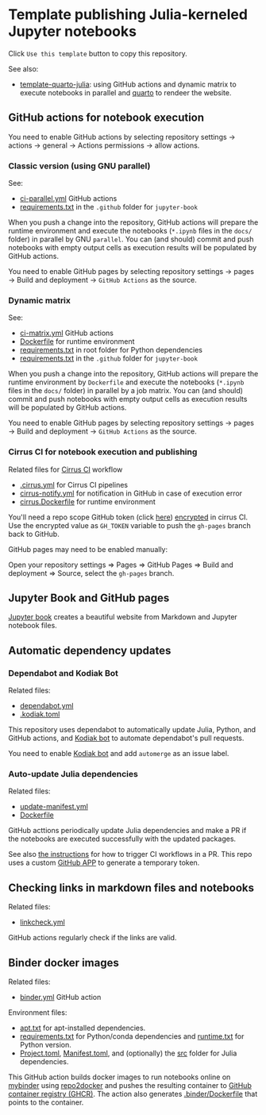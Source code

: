 # Template publishing Julia-kerneled Jupyter notebooks

Click `Use this template` button to copy this repository.

See also:

- [template-quarto-julia](https://github.com/sosiristseng/template-quarto-julia): using GitHub actions and dynamic matrix to execute notebooks in parallel and [quarto][] to rendeer the website.

[quarto]: https://quarto.org/
[jupyter-book]: https://jupyterbook.org/
[Cirrus CI]: https://cirrus-ci.org/

## GitHub actions for notebook execution

You need to enable GitHub actions by selecting repository settings -> actions -> general -> Actions permissions -> allow actions.

### Classic version (using GNU parallel)

See:

- [ci-parallel.yml](.github/workflows/ci-parallel.yml) GitHub actions
- [requirements.txt](.github/requirements.txt) in the `.github` folder for `jupyter-book`

When you push a change into the repository, GitHub actions will prepare the runtime environment and execute the notebooks (`*.ipynb` files in the `docs/` folder) in parallel by GNU `parallel`. You can (and should) commit and push notebooks with empty output cells as execution results will be populated by GitHub actions.

You need to enable GitHub pages by selecting repository settings -> pages -> Build and deployment -> `GitHub Actions` as the source.

### Dynamic matrix

See:

- [ci-matrix.yml](.github/workflows/ci-matrix.yml) GitHub actions
- [Dockerfile](.github/Dockerfile) for runtime environment
- [requirements.txt](requirements.txt) in root folder for Python dependencies
- [requirements.txt](.github/requirements.txt) in the `.github` folder for `jupyter-book`

When you push a change into the repository, GitHub actions will prepare the runtime environment by `Dockerfile` and execute the notebooks (`*.ipynb` files in the `docs/` folder) in parallel by a job matrix. You can (and should) commit and push notebooks with empty output cells as execution results will be populated by GitHub actions.

You need to enable GitHub pages by selecting repository settings -> pages -> Build and deployment -> `GitHub Actions` as the source.

### Cirrus CI for notebook execution and publishing

Related files for [Cirrus CI](https://cirrus-ci.org/) workflow

- [.cirrus.yml](.cirrus.yml) for Cirrus CI pipelines
- [cirrus-notify.yml](.github/workflows/cirrus-notify.yml) for notification in GitHub in case of execution error
- [cirrus.Dockerfile](.github/cirrus.Dockerfile) for runtime environment

You'll need a repo scope GitHub token (click [here](https://github.com/settings/tokens/new?scopes=repo)) [encrypted](https://cirrus-ci.org/guide/writing-tasks/#encrypted-variables) in cirrus CI. Use the encrypted value as `GH_TOKEN` variable to push the `gh-pages` branch back to GitHub.

GitHub pages may need to be enabled manually:

Open your repository settings => Pages => GitHub Pages
=> Build and deployment => Source, select the `gh-pages` branch.

## Jupyter Book and GitHub pages

[Jupyter book][jupyter-book] creates a beautiful website from Markdown and Jupyter notebook files.

## Automatic dependency updates

### Dependabot and Kodiak Bot

Related files:

- [dependabot.yml](.github/dependabot.yml)
- [.kodiak.toml](.github/.kodiak.toml)

This repository uses dependabot to automatically update Julia, Python, and GitHub actions, and [Kodiak bot](https://kodiakhq.com/) to automate dependabot's pull requests.

You need to enable [Kodiak bot](https://kodiakhq.com/) and add `automerge` as an issue label.

### Auto-update Julia dependencies

Related files:

- [update-manifest.yml](.github/workflows/update-manifest.yml)
- [Dockerfile](.github/Dockerfile)

GitHub acttions periodically update Julia dependencies and make a PR if the notebooks are executed successfully with the updated packages.

See also [the instructions](https://github.com/peter-evans/create-pull-request/blob/main/docs/concepts-guidelines.md#triggering-further-workflow-runs) for how to trigger CI workflows in a PR. This repo uses a custom [GitHub APP](https://github.com/peter-evans/create-pull-request/blob/main/docs/concepts-guidelines.md#authenticating-with-github-app-generated-tokens) to generate a temporary token.

## Checking links in markdown files and notebooks

Related files:

- [linkcheck.yml](.github/workflows/linkcheck.yml)

GitHub actions regularly check if the links are valid.

## Binder docker images

Related files:

- [binder.yml](.github/workflows/binder.yml) GitHub action

Environment files:

- [apt.txt](apt.txt) for apt-installed dependencies.
- [requirements.txt](requirements.txt) for Python/conda dependencies and [runtime.txt](runtime.txt) for Python version.
- [Project.toml](Project.toml), [Manifest.toml](Manifest.toml), and (optionally) the [src](src/) folder for Julia dependencies.

This GitHub action builds docker images to run notebooks online on [mybinder](https://mybinder.org/) using [repo2docker](https://repo2docker.readthedocs.io/) and pushes the resulting container to [GitHub container registry (GHCR)][ghcr]. The action also generates [.binder/Dockerfile](.binder/Dockerfile) that points to the container.

[ghcr]: https://docs.github.com/en/packages/working-with-a-github-packages-registry/working-with-the-container-registry
